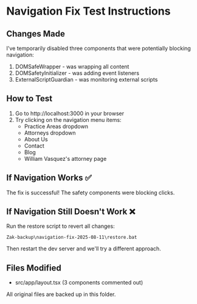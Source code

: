 # Navigation Fix Test Instructions

## Changes Made
I've temporarily disabled three components that were potentially blocking navigation:
1. DOMSafeWrapper - was wrapping all content
2. DOMSafetyInitializer - was adding event listeners
3. ExternalScriptGuardian - was monitoring external scripts

## How to Test
1. Go to http://localhost:3000 in your browser
2. Try clicking on the navigation menu items:
   - Practice Areas dropdown
   - Attorneys dropdown  
   - About Us
   - Contact
   - Blog
   - William Vasquez's attorney page

## If Navigation Works ✅
The fix is successful! The safety components were blocking clicks.

## If Navigation Still Doesn't Work ❌
Run the restore script to revert all changes:
```
Zak-backup\navigation-fix-2025-08-11\restore.bat
```

Then restart the dev server and we'll try a different approach.

## Files Modified
- src/app/layout.tsx (3 components commented out)

All original files are backed up in this folder.